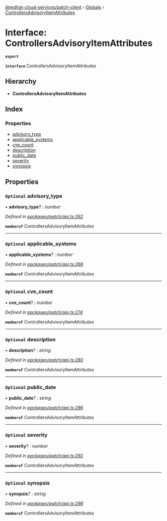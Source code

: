 [@redhat-cloud-services/patch-client](../README.md) › [Globals](../globals.md) › [ControllersAdvisoryItemAttributes](controllersadvisoryitemattributes.md)

# Interface: ControllersAdvisoryItemAttributes

**`export`** 

**`interface`** ControllersAdvisoryItemAttributes

## Hierarchy

* **ControllersAdvisoryItemAttributes**

## Index

### Properties

* [advisory_type](controllersadvisoryitemattributes.md#optional-advisory_type)
* [applicable_systems](controllersadvisoryitemattributes.md#optional-applicable_systems)
* [cve_count](controllersadvisoryitemattributes.md#optional-cve_count)
* [description](controllersadvisoryitemattributes.md#optional-description)
* [public_date](controllersadvisoryitemattributes.md#optional-public_date)
* [severity](controllersadvisoryitemattributes.md#optional-severity)
* [synopsis](controllersadvisoryitemattributes.md#optional-synopsis)

## Properties

### `Optional` advisory_type

• **advisory_type**? : *number*

*Defined in [packages/patch/api.ts:262](https://github.com/RedHatInsights/javascript-clients/blob/c21a0a5/packages/patch/api.ts#L262)*

**`memberof`** ControllersAdvisoryItemAttributes

___

### `Optional` applicable_systems

• **applicable_systems**? : *number*

*Defined in [packages/patch/api.ts:268](https://github.com/RedHatInsights/javascript-clients/blob/c21a0a5/packages/patch/api.ts#L268)*

**`memberof`** ControllersAdvisoryItemAttributes

___

### `Optional` cve_count

• **cve_count**? : *number*

*Defined in [packages/patch/api.ts:274](https://github.com/RedHatInsights/javascript-clients/blob/c21a0a5/packages/patch/api.ts#L274)*

**`memberof`** ControllersAdvisoryItemAttributes

___

### `Optional` description

• **description**? : *string*

*Defined in [packages/patch/api.ts:280](https://github.com/RedHatInsights/javascript-clients/blob/c21a0a5/packages/patch/api.ts#L280)*

**`memberof`** ControllersAdvisoryItemAttributes

___

### `Optional` public_date

• **public_date**? : *string*

*Defined in [packages/patch/api.ts:286](https://github.com/RedHatInsights/javascript-clients/blob/c21a0a5/packages/patch/api.ts#L286)*

**`memberof`** ControllersAdvisoryItemAttributes

___

### `Optional` severity

• **severity**? : *number*

*Defined in [packages/patch/api.ts:292](https://github.com/RedHatInsights/javascript-clients/blob/c21a0a5/packages/patch/api.ts#L292)*

**`memberof`** ControllersAdvisoryItemAttributes

___

### `Optional` synopsis

• **synopsis**? : *string*

*Defined in [packages/patch/api.ts:298](https://github.com/RedHatInsights/javascript-clients/blob/c21a0a5/packages/patch/api.ts#L298)*

**`memberof`** ControllersAdvisoryItemAttributes
